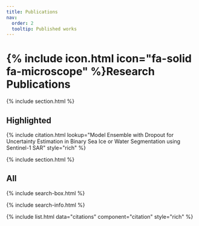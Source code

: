 ```yaml
---
title: Publications
nav:
  order: 2
  tooltip: Published works
---
```


# {% include icon.html icon="fa-solid fa-microscope" %}Research Publications

{% include section.html %}

## Highlighted

{% include citation.html lookup="Model Ensemble with Dropout for Uncertainty Estimation in Binary Sea Ice or Water Segmentation using Sentinel-1 SAR" style="rich" %}

{% include section.html %}

## All

{% include search-box.html %}

{% include search-info.html %}

{% include list.html data="citations" component="citation" style="rich" %}
